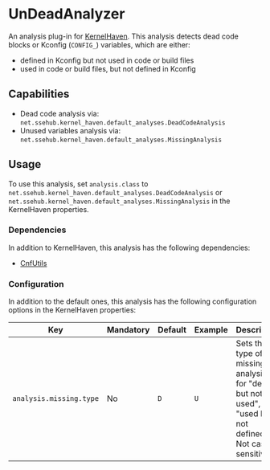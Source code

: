 # UnDeadAnalyzer

An analysis plug-in for [KernelHaven](https://github.com/KernelHaven/KernelHaven).
This analysis detects dead code blocks or Kconfig (`CONFIG_`) variables, which are either:
* defined in Kconfig but not used in code or build files
* used in code or build files, but not defined in Kconfig

## Capabilities

* Dead code analysis via: `net.ssehub.kernel_haven.default_analyses.DeadCodeAnalysis`
* Unused variables analysis via: `net.ssehub.kernel_haven.default_analyses.MissingAnalysis`

## Usage

To use this analysis, set `analysis.class` to `net.ssehub.kernel_haven.default_analyses.DeadCodeAnalysis` or `net.ssehub.kernel_haven.default_analyses.MissingAnalysis` in the KernelHaven properties.

### Dependencies

In addition to KernelHaven, this analysis has the following dependencies:
* [CnfUtils](https://github.com/KernelHaven/CnfUtils)

### Configuration

In addition to the default ones, this analysis has the following configuration options in the KernelHaven properties:

| Key | Mandatory | Default | Example | Description |
|-----|-----------|---------|---------|-------------|
| `analysis.missing.type` | No | `D` | `U` | Sets the type of missing analysis. `D` for "defined but not used", `U` for "used but not defined". Not case sensitive. |
